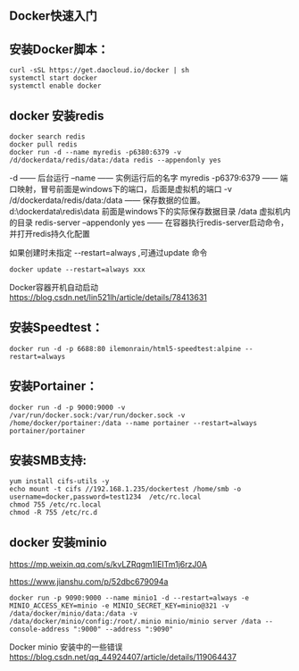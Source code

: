## Docker快速入门


## 安装Docker脚本：
```
curl -sSL https://get.daocloud.io/docker | sh
systemctl start docker
systemctl enable docker
```

## docker 安装redis
```
docker search redis
docker pull redis
docker run -d --name myredis -p6380:6379 -v /d/dockerdata/redis/data:/data redis --appendonly yes
```
-d —— 后台运行
–name —— 实例运行后的名字 myredis
-p6379:6379 —— 端口映射，冒号前面是windows下的端口，后面是虚拟机的端口
-v /d/dockerdata/redis/data:/data —— 保存数据的位置。
d:\dockerdata\redis\data 前面是windows下的实际保存数据目录
/data 虚拟机内的目录
redis-server –appendonly yes —— 在容器执行redis-server启动命令，并打开redis持久化配置

如果创建时未指定 --restart=always ,可通过update 命令

`docker update --restart=always xxx`

Docker容器开机自动启动
https://blog.csdn.net/lin521lh/article/details/78413631

## 安装Speedtest：
`docker run -d -p 6688:80 ilemonrain/html5-speedtest:alpine --restart=always`

## 安装Portainer：
`docker run -d -p 9000:9000 -v /var/run/docker.sock:/var/run/docker.sock -v /home/docker/portainer:/data --name portainer --restart=always portainer/portainer`

## 安装SMB支持:
```
yum install cifs-utils -y
echo mount -t cifs //192.168.1.235/dockertest /home/smb -o username=docker,password=test1234  /etc/rc.local
chmod 755 /etc/rc.local
chmod -R 755 /etc/rc.d
```

## docker 安装minio
https://mp.weixin.qq.com/s/kvLZRqgm1lEITm1j6rzJ0A

https://www.jianshu.com/p/52dbc679094a
```
docker run -p 9090:9000 --name minio1 -d --restart=always -e MINIO_ACCESS_KEY=minio -e MINIO_SECRET_KEY=minio@321 -v /data/docker/minio/data:/data -v /data/docker/minio/config:/root/.minio minio/minio server /data --console-address ":9000" --address ":9090"
```

Docker minio 安装中的一些错误
https://blog.csdn.net/qq_44924407/article/details/119064437